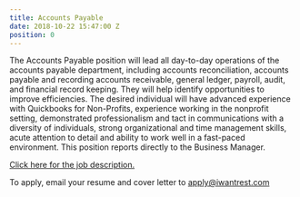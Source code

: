 ```yaml
---
title: Accounts Payable
date: 2018-10-22 15:47:00 Z
position: 0
---
```


The Accounts Payable position will lead all day-to-day operations of the accounts payable department, including accounts reconciliation, accounts payable and recording accounts receivable, general ledger, payroll, audit, and financial record keeping. They will help identify opportunities to improve efficiencies. The desired individual will have advanced experience with Quickbooks for Non-Profits, experience working in the nonprofit setting, demonstrated professionalism and tact in communications with a diversity of individuals, strong organizational and time management skills, acute attention to detail and ability to work well in a fast-paced environment. This position reports directly to the Business Manager.

[Click here for the job description.](/uploads/REST_Accounts-Payable.pdf)

To apply, email your resume and cover letter to [apply@iwantrest.com](mailto:apply@iwantrest.com)